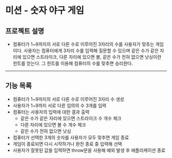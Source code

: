 # 미션 - 숫자 야구 게임

## 프로젝트 설명
- 컴퓨터가 1~9까지의 서로 다른 수로 이루어진 3자리의 수를 사용자가 맞추는 게임이다. 사용자는 컴퓨터에게 3자리 수를 입력해 질문할 수 있으며 같은 수가 같은 자리에 있으면 스트라이크, 다른 자리에 있으면 볼, 같은 수가 전혀 없으면 낫싱이란 힌트를 얻는다. 그 힌트를 이용해 컴퓨터의 수를 맞추면 승리한다.

---

## 기능 목록

- 컴퓨터가 1~9까지의 서로 다른 수로 이루어진 3자리 수 생성
- 사용자가 1~9까지 서로 다른 임의의 수 3개를 입력
- 컴퓨터는 사용자의 입력에 대한 결과 출력
  - 같은 수가 같은 자리에 있으면 스트라이크 수 개수 체크
  - 다른 자리에 있으면 볼 수 개수 체크
  - 같은 수가 전혀 없으면 낫싱
- 컴퓨터가 선택한 3개의 숫자를 사용자가 모두 맞추면 게임 종료
- 게임이 종료되면 다시 시작하거나 완전 종료 중 입력해 선택
- 사용자가 잘못된 값을 입력하면 throw문을 사용해 예외 발생 후 애플리케이션 종료
